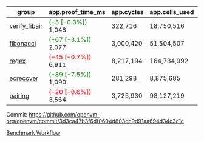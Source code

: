 | group | app.proof_time_ms | app.cycles | app.cells_used | leaf.proof_time_ms | leaf.cycles | leaf.cells_used |
| -- | -- | -- | -- | -- | -- | -- |
| [verify_fibair](https://github.com/openvm-org/openvm/blob/benchmark-results/benchmarks-pr/1941/verify_fibair-3d3ca47b3f6df0604d803dc9d91aa694d34c3c1c.md) |<span style='color: green'>(-3 [-0.3%])</span> 1,048 |  322,716 |  18,750,516 |- | - | - |
| [fibonacci](https://github.com/openvm-org/openvm/blob/benchmark-results/benchmarks-pr/1941/fibonacci-3d3ca47b3f6df0604d803dc9d91aa694d34c3c1c.md) |<span style='color: green'>(-67 [-3.1%])</span> 2,077 |  3,000,420 |  51,504,507 |- | - | - |
| [regex](https://github.com/openvm-org/openvm/blob/benchmark-results/benchmarks-pr/1941/regex-3d3ca47b3f6df0604d803dc9d91aa694d34c3c1c.md) |<span style='color: red'>(+45 [+0.7%])</span> 6,911 |  8,217,194 |  164,734,992 |- | - | - |
| [ecrecover](https://github.com/openvm-org/openvm/blob/benchmark-results/benchmarks-pr/1941/ecrecover-3d3ca47b3f6df0604d803dc9d91aa694d34c3c1c.md) |<span style='color: green'>(-89 [-7.5%])</span> 1,090 |  281,298 |  8,875,685 |- | - | - |
| [pairing](https://github.com/openvm-org/openvm/blob/benchmark-results/benchmarks-pr/1941/pairing-3d3ca47b3f6df0604d803dc9d91aa694d34c3c1c.md) |<span style='color: red'>(+20 [+0.6%])</span> 3,564 |  3,725,930 |  98,127,219 |- | - | - |


Commit: https://github.com/openvm-org/openvm/commit/3d3ca47b3f6df0604d803dc9d91aa694d34c3c1c

[Benchmark Workflow](https://github.com/openvm-org/openvm/actions/runs/16799287099)
